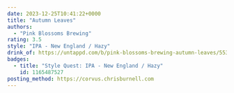 ```yaml
---
date: 2023-12-25T10:41:22+0000
title: "Autumn Leaves"
authors:
  - "Pink Blossoms Brewing"
rating: 3.5
style: "IPA - New England / Hazy"
drink_of: https://untappd.com/b/pink-blossoms-brewing-autumn-leaves/5537359
badges:
  - title: "Style Quest: IPA - New England / Hazy"
    id: 1165487527
posting_method: https://corvus.chrisburnell.com
---
```

